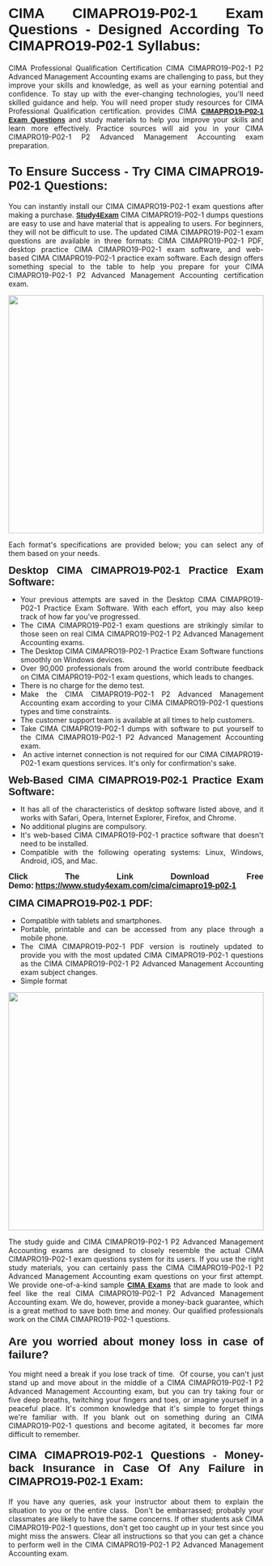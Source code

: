 <h1 style="text-align: justify;"><span style="font-family:Tahoma,Geneva,sans-serif;"><strong>CIMA CIMAPRO19-P02-1 Exam Questions - Designed According To CIMAPRO19-P02-1 Syllabus:</strong></span></h1>

<p style="text-align: justify;">CIMA Professional Qualification Certification CIMA CIMAPRO19-P02-1 P2 Advanced Management Accounting exams are challenging to pass, but they improve your skills and knowledge, as well as your earning potential and confidence. To stay up with the ever-changing technologies, you'll need skilled guidance and help. You will need proper study resources for CIMA Professional Qualification certification. provides CIMA <span style="font-family:Tahoma,Geneva,sans-serif;"><a href="https://www.study4exam.com/cima/cimapro19-p02-1"><strong>CIMAPRO19-P02-1 Exam Questions</strong></a></span> and study materials to help you improve your skills and learn more effectively. Practice sources will aid you in your CIMA CIMAPRO19-P02-1 P2 Advanced Management Accounting exam preparation.</p>

<h2 style="text-align: justify;"><strong><span style="font-size:24px;"><span style="font-family:Tahoma,Geneva,sans-serif;">To Ensure Success - Try CIMA CIMAPRO19-P02-1 Questions:</span></span></strong></h2>

<p style="text-align: justify;">You can instantly install our CIMA CIMAPRO19-P02-1 exam questions after making a purchase. <span style="font-family:Tahoma,Geneva,sans-serif;"><a href="https://www.study4exam.com/"><strong>Study4Exam</strong></a></span> CIMA CIMAPRO19-P02-1 dumps questions are easy to use and have material that is appealing to users. For beginners, they will not be difficult to use. The updated CIMA CIMAPRO19-P02-1 exam questions are available in three formats: CIMA CIMAPRO19-P02-1 PDF, desktop practice CIMA CIMAPRO19-P02-1 exam software, and web-based CIMA CIMAPRO19-P02-1 practice exam software. Each design offers something special to the table to help you prepare for your CIMA CIMAPRO19-P02-1 P2 Advanced Management Accounting certification exam.</p>

<p style="text-align: justify;"><a href="https://www.study4exam.com/cima/cimapro19-p02-1"><img alt="" src="https://lh3.googleusercontent.com/pw/AM-JKLUFUhNRTSGRbn-e5bU2rTm44yvQNOtZycqGVmZk1IYhIOx7AgPGV0HNuDno6pU6Y87xhOROtcf0ClrFKUPl0tiLb8-bptCMyHA5NSSNYQBa79H7lZPR9dJGh_Uceu2U7gTgc3Sfx2nyqt08AnUFOI4z=w1366-h494-no?authuser=0" style="width: 100%; height: 470px;" /></a></p>

<p style="text-align: justify;">Each format's specifications are provided below; you can select any of them based on your needs.</p>

<p style="text-align: justify;"><span style="font-family:Tahoma,Geneva,sans-serif;"><span style="font-size:20px;"><strong>Desktop CIMA CIMAPRO19-P02-1 Practice Exam Software:</strong></span></span></p>

<ul>
	<li style="text-align: justify;">Your previous attempts are saved in the Desktop CIMA CIMAPRO19-P02-1 Practice Exam Software. With each effort, you may also keep track of how far you've progressed.</li>
	<li style="text-align: justify;">The CIMA CIMAPRO19-P02-1 exam questions are strikingly similar to those seen on real CIMA CIMAPRO19-P02-1 P2 Advanced Management Accounting exams.</li>
	<li style="text-align: justify;">The Desktop CIMA CIMAPRO19-P02-1 Practice Exam Software functions smoothly on Windows devices.</li>
	<li style="text-align: justify;">Over 90,000 professionals from around the world contribute feedback on CIMA CIMAPRO19-P02-1 exam questions, which leads to changes.</li>
	<li style="text-align: justify;">There is no charge for the demo test.</li>
	<li style="text-align: justify;">Make the CIMA CIMAPRO19-P02-1 P2 Advanced Management Accounting exam according to your CIMA CIMAPRO19-P02-1 questions types and time constraints. </li>
	<li style="text-align: justify;">The customer support team is available at all times to help customers.</li>
	<li style="text-align: justify;">Take CIMA CIMAPRO19-P02-1 dumps with software to put yourself to the CIMA CIMAPRO19-P02-1 P2 Advanced Management Accounting exam.</li>
	<li style="text-align: justify;"> An active internet connection is not required for our CIMA CIMAPRO19-P02-1 exam questions services. It's only for confirmation's sake.</li>
</ul>

<p style="text-align: justify;"><span style="font-family:Tahoma,Geneva,sans-serif;"><span style="font-size:20px;"><strong>Web-Based CIMA CIMAPRO19-P02-1 Practice Exam Software:</strong></span></span></p>

<ul>
	<li style="text-align: justify;">It has all of the characteristics of desktop software listed above, and it works with Safari, Opera, Internet Explorer, Firefox, and Chrome.</li>
	<li style="text-align: justify;">No additional plugins are compulsory.</li>
	<li style="text-align: justify;">It's web-based CIMA CIMAPRO19-P02-1 practice software that doesn't need to be installed.</li>
	<li style="text-align: justify;">Compatible with the following operating systems: Linux, Windows, Android, iOS, and Mac.</li>
</ul>

<p style="text-align: justify;"><strong><span style="font-family:Tahoma,Geneva,sans-serif;"><span style="font-size:16px;">Click The Link Download Free Demo:</span></span> <span style="font-family:Tahoma,Geneva,sans-serif;"><span style="font-size:16px;"><a href="https://www.study4exam.com/cima/cimapro19-p02-1">https://www.study4exam.com/cima/cimapro19-p02-1</a></span></span></strong></p>

<p style="text-align: justify;"><span style="font-family:Tahoma,Geneva,sans-serif;"><span style="font-size:20px;"><strong>CIMA CIMAPRO19-P02-1 PDF:</strong></span></span></p>

<ul>
	<li style="text-align: justify;">Compatible with tablets and smartphones. </li>
	<li style="text-align: justify;">Portable, printable and can be accessed from any place through a mobile phone. </li>
	<li style="text-align: justify;">The CIMA CIMAPRO19-P02-1 PDF version is routinely updated to provide you with the most updated CIMA CIMAPRO19-P02-1 questions as the CIMA CIMAPRO19-P02-1 P2 Advanced Management Accounting exam subject changes.</li>
	<li style="text-align: justify;">Simple format</li>
</ul>

<p><a href="https://www.study4exam.com/cima/cimapro19-p02-1"><img alt="" src="https://lh3.googleusercontent.com/pw/AM-JKLXCTqM5oPBtkTKGoq5w9fB54SpeWXt6rvoveRBTu-dr0cYRYjxMwxdtPaaAS2m1uL29XePqfF3VqrYnNlU8DAGe9nsu7ynwvEDEo0qikV8f_LRK0IfF11pPe0BlbI8x16_W812JoQFhmIuBq_wgBLdY=w1139-h617-no?authuser=0" style="width: 100%; height: 470px;" /></a></p>

<p style="text-align: justify;">The study guide and CIMA CIMAPRO19-P02-1 P2 Advanced Management Accounting exams are designed to closely resemble the actual CIMA CIMAPRO19-P02-1 exam questions system for its users. If you use the right study materials, you can certainly pass the CIMA CIMAPRO19-P02-1 P2 Advanced Management Accounting exam questions on your first attempt. We provide one-of-a-kind sample <span style="font-family:Tahoma,Geneva,sans-serif;"><a href="https://www.study4exam.com/cima-exams"><strong>CIMA Exams</strong></a></span> that are made to look and feel like the real CIMA CIMAPRO19-P02-1 P2 Advanced Management Accounting exam. We do, however, provide a money-back guarantee, which is a great method to save both time and money. Our qualified professionals work on the CIMA CIMAPRO19-P02-1 questions.</p>

<h3 style="text-align: justify;"><span style="font-family:Tahoma,Geneva,sans-serif;"><span style="font-size:22px;"><strong>Are you worried about money loss in case of failure?</strong></span></span></h3>

<p style="text-align: justify;">You might need a break if you lose track of time.  Of course, you can't just stand up and move about in the middle of a CIMA CIMAPRO19-P02-1 P2 Advanced Management Accounting exam, but you can try taking four or five deep breaths, twitching your fingers and toes, or imagine yourself in a peaceful place. It's common knowledge that it's simple to forget things we're familiar with. If you blank out on something during an CIMA CIMAPRO19-P02-1 questions and become agitated, it becomes far more difficult to remember.</p>

<h4 style="text-align: justify;"><span style="font-size:22px;"><strong><span style="font-family:Tahoma,Geneva,sans-serif;">CIMA CIMAPRO19-P02-1 Questions - Money-back Insurance in Case Of Any Failure in CIMAPRO19-P02-1 Exam:</span></strong></span></h4>

<p style="text-align: justify;">If you have any queries, ask your instructor about them to explain the situation to you or the entire class.  Don't be embarrassed; probably your classmates are likely to have the same concerns. If other students ask CIMA CIMAPRO19-P02-1 questions, don't get too caught up in your test since you might miss the answers. Clear all instructions so that you can get a chance to perform well in the CIMA CIMAPRO19-P02-1 P2 Advanced Management Accounting exam.</p>
